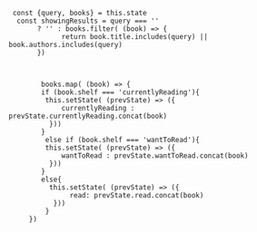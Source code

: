      const {query, books} = this.state
      const showingResults = query === ''
           ? '' : books.filter( (book) => {
                 return book.title.includes(query) ||  book.authors.includes(query)
           }) 



           	books.map( (book) => {
            if (book.shelf === 'currentlyReading'){           
             this.setState( (prevState) => ({ 
             	 currentlyReading : prevState.currentlyReading.concat(book)
              }))
            }
       		 else if (book.shelf === 'wantToRead'){            
             this.setState( (prevState) => ({ 
             	 wantToRead : prevState.wantToRead.concat(book)
              }))
            }
        	else{         
              this.setState( (prevState) => ({ 
                   read: prevState.read.concat(book)
               }))
             }    	       
         })